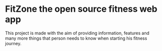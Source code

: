 # FitZone the open source fitness web app

This project is made with the aim of providing information, features and many more things that person needs to know when starting his fitness journey.

